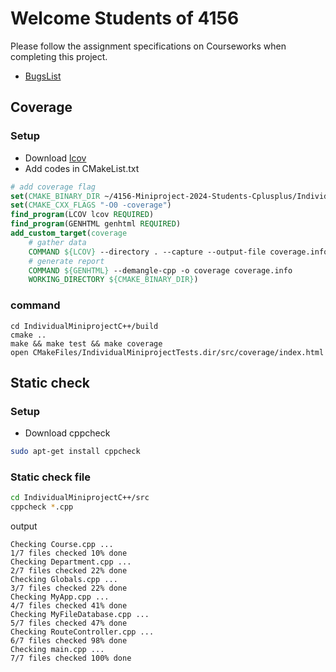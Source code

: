 # Welcome Students of 4156
Please follow the assignment specifications on Courseworks when completing this project.
* [BugsList](./fix_bug.md)
## Coverage 
### Setup 
* Download [lcov](https://github.com/linux-test-project/lcov) 
* Add codes in CMakeList.txt
``` cmake
# add coverage flag
set(CMAKE_BINARY_DIR ~/4156-Miniproject-2024-Students-Cplusplus/IndividualMiniprojectC++/build/CMakeFiles/IndividualMiniprojectTests.dir/src)
set(CMAKE_CXX_FLAGS "-O0 -coverage")
find_program(LCOV lcov REQUIRED)
find_program(GENHTML genhtml REQUIRED)
add_custom_target(coverage
    # gather data
    COMMAND ${LCOV} --directory . --capture --output-file coverage.info
    # generate report
    COMMAND ${GENHTML} --demangle-cpp -o coverage coverage.info
    WORKING_DIRECTORY ${CMAKE_BINARY_DIR})
```
### command
```
cd IndividualMiniprojectC++/build
cmake ..
make && make test && make coverage
open CMakeFiles/IndividualMiniprojectTests.dir/src/coverage/index.html
```
## Static check 
### Setup
* Download cppcheck
```bash
sudo apt-get install cppcheck
```
### Static check file
```bash
cd IndividualMiniprojectC++/src
cppcheck *.cpp
```
output
```
Checking Course.cpp ...
1/7 files checked 10% done
Checking Department.cpp ...
2/7 files checked 22% done
Checking Globals.cpp ...
3/7 files checked 22% done
Checking MyApp.cpp ...
4/7 files checked 41% done
Checking MyFileDatabase.cpp ...
5/7 files checked 47% done
Checking RouteController.cpp ...
6/7 files checked 98% done
Checking main.cpp ...
7/7 files checked 100% done
```